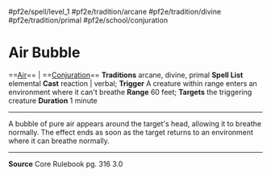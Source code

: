 #pf2e/spell/level_1 #pf2e/tradition/arcane #pf2e/tradition/divine #pf2e/tradition/primal #pf2e/school/conjuration 
# Air Bubble
==[Air](../../../Traits/Air.md)== | ==[Conjuration](../../../Traits/Conjuration.md)==
**Traditions** arcane, divine, primal
**Spell List** elemental
**Cast** reaction | verbal; **Trigger** A creature within range enters an environment where it can't breathe
**Range** 60 feet; **Targets** the triggering creature
**Duration** 1 minute

---
A bubble of pure air appears around the target's head, allowing it to breathe normally. The effect ends as soon as the target returns to an environment where it can breathe normally.

---
**Source** Core Rulebook pg. 316 3.0